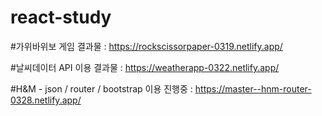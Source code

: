 # react-study

#가위바위보 게임
결과물 : https://rockscissorpaper-0319.netlify.app/

#날씨데이터 API 이용
결과물 : https://weatherapp-0322.netlify.app/

#H&M - json / router / bootstrap 이용
진행중 : https://master--hnm-router-0328.netlify.app/

